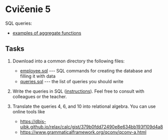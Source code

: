 # Cvičenie 5

SQL queries:
* [examples of aggregate functions](https://www.postgresqltutorial.com/postgresql-aggregate-functions/)

## Tasks

1. Download into a common directory the following files:
	- [employee.sql](employee.sql) --- SQL commands for creating the database and filling it with data
	- [queries.sql](queries.sql) --- the list of queries you should write

2. Write the queries in SQL ([instructions](../../technical_info/sql.md)). Feel free to consult with colleagues or the teacher.

3. Translate the queries 4, 6, and 10 into relational algebra. You can use online tools like
	* https://dbis-uibk.github.io/relax/calc/gist/379b0fdd72490e8e634bb193f109d4a8
	* https://www.grammaticalframework.org/qconv/qconv-a.html

